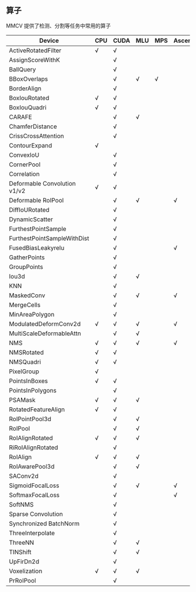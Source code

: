 ## 算子

MMCV 提供了检测、分割等任务中常用的算子

| Device                       | CPU | CUDA | MLU | MPS | Ascend |
| ---------------------------- | --- | ---- | --- | --- | ------ |
| ActiveRotatedFilter          | √   | √    |     |     |        |
| AssignScoreWithK             |     | √    |     |     |        |
| BallQuery                    |     | √    |     |     |        |
| BBoxOverlaps                 |     | √    | √   | √   |        |
| BorderAlign                  |     | √    |     |     |        |
| BoxIouRotated                | √   | √    |     |     |        |
| BoxIouQuadri                 | √   | √    |     |     |        |
| CARAFE                       |     | √    | √   |     |        |
| ChamferDistance              |     | √    |     |     |        |
| CrissCrossAttention          |     | √    |     |     |        |
| ContourExpand                | √   |      |     |     |        |
| ConvexIoU                    |     | √    |     |     |        |
| CornerPool                   |     | √    |     |     |        |
| Correlation                  |     | √    |     |     |        |
| Deformable Convolution v1/v2 | √   | √    |     |     |        |
| Deformable RoIPool           |     | √    | √   |     | √      |
| DiffIoURotated               |     | √    |     |     |        |
| DynamicScatter               |     | √    |     |     |        |
| FurthestPointSample          |     | √    |     |     |        |
| FurthestPointSampleWithDist  |     | √    |     |     |        |
| FusedBiasLeakyrelu           |     | √    |     |     | √      |
| GatherPoints                 |     | √    |     |     |        |
| GroupPoints                  |     | √    |     |     |        |
| Iou3d                        |     | √    | √   |     |        |
| KNN                          |     | √    |     |     |        |
| MaskedConv                   |     | √    | √   |     | √      |
| MergeCells                   |     | √    |     |     |        |
| MinAreaPolygon               |     | √    |     |     |        |
| ModulatedDeformConv2d        | √   | √    | √   |     | √      |
| MultiScaleDeformableAttn     |     | √    | √   |     |        |
| NMS                          | √   | √    | √   |     | √      |
| NMSRotated                   | √   | √    |     |     |        |
| NMSQuadri                    | √   | √    |     |     |        |
| PixelGroup                   | √   |      |     |     |        |
| PointsInBoxes                | √   | √    |     |     |        |
| PointsInPolygons             |     | √    |     |     |        |
| PSAMask                      | √   | √    | √   |     |        |
| RotatedFeatureAlign          | √   | √    |     |     |        |
| RoIPointPool3d               |     | √    | √   |     |        |
| RoIPool                      |     | √    | √   |     |        |
| RoIAlignRotated              | √   | √    | √   |     |        |
| RiRoIAlignRotated            |     | √    |     |     |        |
| RoIAlign                     | √   | √    | √   |     |        |
| RoIAwarePool3d               |     | √    | √   |     |        |
| SAConv2d                     |     | √    |     |     |        |
| SigmoidFocalLoss             |     | √    | √   |     | √      |
| SoftmaxFocalLoss             |     | √    |     |     | √      |
| SoftNMS                      |     | √    |     |     |        |
| Sparse Convolution           |     | √    |     |     |        |
| Synchronized BatchNorm       |     | √    |     |     |        |
| ThreeInterpolate             |     | √    |     |     |        |
| ThreeNN                      |     | √    | √   |     |        |
| TINShift                     |     | √    | √   |     |        |
| UpFirDn2d                    |     | √    |     |     |        |
| Voxelization                 | √   | √    | √   |     |        |
| PrRoIPool                    |     | √    |     |     |        |
